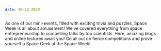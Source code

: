 ```yaml
---
date: 20-12-2020
---
```

As one of our mini-events, filled with exciting trivia and puzzles, Space Week is all about amusement! We’ve covered everything from space entrepreneurship to compelling talks by top scientists. Here, amazing blogs and online lectures await you! Go all out on fierce competitions and prove yourself a Space Geek at the Space Week!